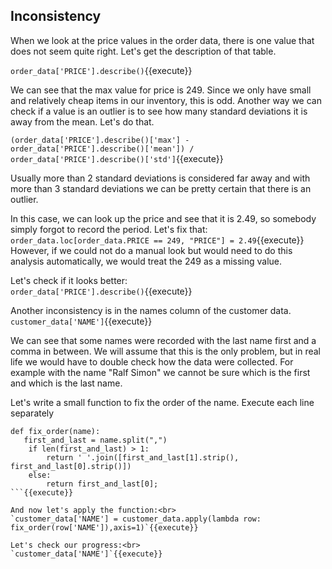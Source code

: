 ## Inconsistency

When we look at the price values in the order data, there is one value that does not seem quite right. Let's get the description of that table.<br>

`order_data['PRICE'].describe()`{{execute}}

We can see that the max value for price is 249. Since we only have small and relatively cheap items in our inventory, this is odd. Another way we can check if a value is an outlier is to see how many standard deviations it is away from the mean. Let's do that.<br>

`(order_data['PRICE'].describe()['max'] - order_data['PRICE'].describe()['mean']) / order_data['PRICE'].describe()['std']`{{execute}}

Usually more than 2 standard deviations is considered far away and with more than 3 standard deviations we can be pretty certain that there is an outlier.<br>

In this case, we can look up the price and see that it is 2.49, so somebody simply forgot to record the period. Let's fix that:<br>
`order_data.loc[order_data.PRICE == 249, "PRICE"] = 2.49`{{execute}}
However, if we could not do a manual look but would need to do this analysis automatically, we would treat the 249 as a missing value.<br>

Let's check if it looks better: <br>
`order_data['PRICE'].describe()`{{execute}}

Another inconsistency is in the names column of the customer data.<br>
`customer_data['NAME']`{{execute}}

We can see that some names were recorded with the last name first and a comma in between. We will assume that this is the only problem, but in real life we would have to double check how the data were collected. For example with the name "Ralf Simon" we cannot be sure which is the first and which is the last name.<br>

Let's write a small function to fix the order of the name. Execute each line separately<br>

```
def fix_order(name):
   first_and_last = name.split(",")
    if len(first_and_last) > 1:
        return ' '.join([first_and_last[1].strip(), first_and_last[0].strip()])
    else:
        return first_and_last[0];
```{{execute}}

And now let's apply the function:<br>
`customer_data['NAME'] = customer_data.apply(lambda row: fix_order(row['NAME']),axis=1)`{{execute}}

Let's check our progress:<br>
`customer_data['NAME']`{{execute}}

